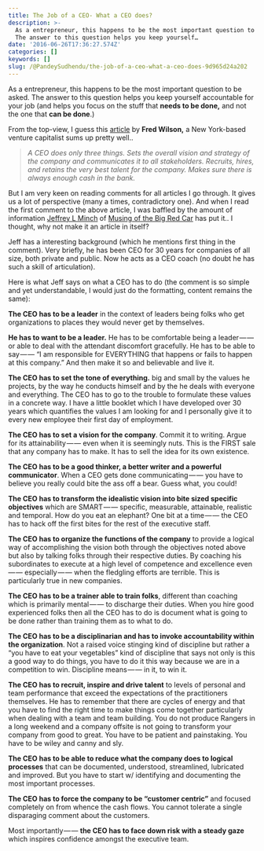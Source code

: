 ```yaml
---
title: The Job of a CEO- What a CEO does?
description: >-
  As a entrepreneur, this happens to be the most important question to be asked.
  The answer to this question helps you keep yourself…
date: '2016-06-26T17:36:27.574Z'
categories: []
keywords: []
slug: /@PandeySudhendu/the-job-of-a-ceo-what-a-ceo-does-9d965d24a202
---
```


As a entrepreneur, this happens to be the most important question to be asked. The answer to this question helps you keep yourself accountable for your job (and helps you focus on the stuff that **needs to be done,** and not the one that **can be done**.)

From the top-view, I guess this [article](http://avc.com/2010/08/what-a-ceo-does/) by **Fred Wilson,** a New York-based venture capitalist sums up pretty well..

> _A CEO does only three things. Sets the overall vision and strategy of the company and communicates it to all stakeholders. Recruits, hires, and retains the very best talent for the company. Makes sure there is always enough cash in the bank._

But I am very keen on reading comments for all articles I go through. It gives us a lot of perspective (many a times, contradictory one). And when I read the first comment to the above article, I was baffled by the amount of information [Jeffrey L Minch](https://medium.com/u/23725cbd466d) of [Musing of the Big Red Car](http://www.themusingsofthebigredcar.com) has put it.. I thought, why not make it an article in itself?

Jeff has a interesting background (which he mentions first thing in the comment). Very briefly, he has been CEO for 30 years for companies of all size, both private and public. Now he acts as a CEO coach (no doubt he has such a skill of articulation).

Here is what Jeff says on what a CEO has to do (the comment is so simple and yet understandable, I would just do the formatting, content remains the same):

**The CEO has to be a leader** in the context of leaders being folks who get organizations to places they would never get by themselves.

**He has to want to be a leader.** He has to be comfortable being a leader — — or able to deal with the attendant discomfort gracefully. He has to be able to say — — “I am responsible for EVERYTHING that happens or fails to happen at this company.” And then make it so and believable and live it.

**The CEO has to set the tone of everything.** big and small by the values he projects, by the way he conducts himself and by the he deals with everyone and everything. The CEO has to go to the trouble to formulate these values in a concrete way. I have a little booklet which I have developed over 30 years which quantifies the values I am looking for and I personally give it to every new employee their first day of employment.

**The CEO has to set a vision for the company**. Commit it to writing. Argue for its attainability — — even when it is seemingly nuts. This is the FIRST sale that any company has to make. It has to sell the idea for its own existence.

**The CEO has to be a good thinker, a better writer and a powerful communicator**. When a CEO gets done communicating — — you have to believe you really could bite the ass off a bear. Guess what, you could!

**The CEO has to transform the idealistic vision into bite sized specific objectives** which are SMART — — specific, measurable, attainable, realistic and temporal. How do you eat an elephant? One bit at a time — — the CEO has to hack off the first bites for the rest of the executive staff.

**The CEO has to organize the functions of the company** to provide a logical way of accomplishing the vision both through the objectives noted above but also by talking folks through their respective duties. By coaching his subordinates to execute at a high level of competence and excellence even — — especially — — when the fledgling efforts are terrible. This is particularly true in new companies.

**The CEO has to be a trainer able to train folks**, different than coaching which is primarily mental — — to discharge their duties. When you hire good experienced folks then all the CEO has to do is document what is going to be done rather than training them as to what to do.

**The CEO has to be a disciplinarian and has to invoke accountability within the organization**. Not a raised voice stinging kind of discipline but rather a “you have to eat your vegetables” kind of discipline that says not only is this a good way to do things, you have to do it this way because we are in a competition to win. Discipline means — — in it, to win it.

**The CEO has to recruit, inspire and drive talent** to levels of personal and team performance that exceed the expectations of the practitioners themselves. He has to remember that there are cycles of energy and that you have to find the right time to make things come together particularly when dealing with a team and team building. You do not produce Rangers in a long weekend and a company offsite is not going to transform your company from good to great. You have to be patient and painstaking. You have to be wiley and canny and sly.

**The CEO has to be able to reduce what the company does to logical processes** that can be documented, understood, streamlined, lubricated and improved. But you have to start w/ identifying and documenting the most important processes.

**The CEO has to force the company to be “customer centric”** and focused completely on from whence the cash flows. You cannot tolerate a single disparaging comment about the customers.

Most importantly — — **the CEO has to face down risk with a steady gaze** which inspires confidence amongst the executive team.